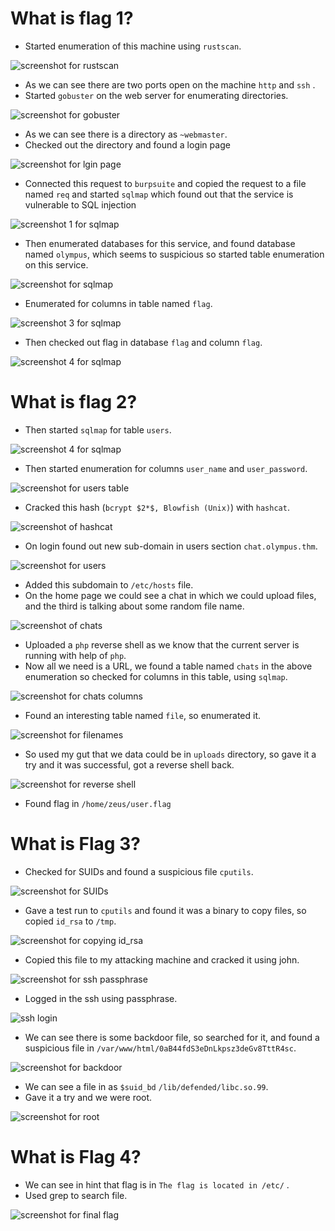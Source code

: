 # What is flag 1?

- Started enumeration of this machine using `rustscan`.

![screenshot for rustscan](https://raw.githubusercontent.com/divu050704/assets-holder/main/tryhackme-screenshots/Screenshot%202023-06-21%20195222.png)


- As we can see there are two ports open on the machine `http` and `ssh` .
- Started `gobuster` on the web server for enumerating directories.

![screenshot for gobuster](https://raw.githubusercontent.com/divu050704/assets-holder/main/tryhackme-screenshots/Screenshot%202023-06-21%20195813.png)

- As we can see there is a directory as `~webmaster`. 
- Checked out the directory and found a login page

![screenshot for lgin page](https://raw.githubusercontent.com/divu050704/assets-holder/main/tryhackme-screenshots/Screenshot%202023-06-21%20200101.png)

- Connected this request to `burpsuite` and copied the request to a file named `req` and started `sqlmap` which found out that the service is vulnerable to SQL injection

![screenshot 1 for sqlmap](https://raw.githubusercontent.com/divu050704/assets-holder/b21a36f7c288d4689d215c91c33e5fb172f7f583/tryhackme-screenshots/Screenshot%202023-06-21%20201417.png)


- Then enumerated databases for this service, and found database named `olympus`, which seems to suspicious so started table enumeration on this service.

![screenshot for sqlmap](https://github.com/divu050704/assets-holder/blob/main/tryhackme-screenshots/Screenshot%202023-06-21%20201754.png?raw=true)

- Enumerated for columns in table named `flag`.

![screenshot 3 for sqlmap](https://github.com/divu050704/assets-holder/blob/main/tryhackme-screenshots/Screenshot%202023-06-21%20201836.png?raw=true)


- Then checked out flag in database `flag` and column `flag`. 

![screenshot 4 for sqlmap](https://github.com/divu050704/assets-holder/blob/main/tryhackme-screenshots/Screenshot%202023-06-21%20202227.png?raw=true)

# What is flag 2?

- Then started `sqlmap` for table `users`.

![screenshot 4 for sqlmap](https://raw.githubusercontent.com/divu050704/assets-holder/0855efedf975678e79d4f5b13243c1139c37a288/tryhackme-screenshots/Screenshot%202023-06-21%20202938.png)

- Then started enumeration for columns `user_name` and `user_password`. 

![screenshot for users table](https://github.com/divu050704/assets-holder/blob/main/tryhackme-screenshots/Screenshot%202023-06-21%20205915.png?raw=true)


- Cracked this hash (`bcrypt $2*$, Blowfish (Unix)`) with `hashcat`.

![screenshot of hashcat](https://raw.githubusercontent.com/divu050704/assets-holder/98040451518629fa11ef7864110f9ae9faef5725/tryhackme-screenshots/Screenshot%202023-06-21%20210013.png)

- On login found out new sub-domain in users section `chat.olympus.thm`. 

![screenshot for users](https://raw.githubusercontent.com/divu050704/assets-holder/f47536b65235eccb662dedc99555f6848fa63bdf/tryhackme-screenshots/Screenshot%202023-06-21%20210404.png)

- Added this subdomain to `/etc/hosts` file.
- On the home page we could see a chat in which we could upload files, and the third is talking about some random file name.

![screenshot of chats](https://github.com/divu050704/assets-holder/blob/main/tryhackme-screenshots/Screenshot%202023-06-21%20210802.png?raw=true)

- Uploaded a `php` reverse shell as we know that the current server is running with help of `php`. 
- Now all we need is a URL, we found a table named `chats` in the above enumeration so checked for columns in this table, using `sqlmap`.

![screenshot for chats columns](https://raw.githubusercontent.com/divu050704/assets-holder/b2584b99da27fd34a8f1a80f303dafdabacdd4ee/tryhackme-screenshots/Screenshot%202023-06-21%20211650.png)

- Found an interesting table named `file`, so enumerated it.

![screenshot for filenames](https://raw.githubusercontent.com/divu050704/assets-holder/528bbaba500f0355bf40dcacc2b1cfe7ec298b01/tryhackme-screenshots/Screenshot%202023-06-21%20212152.png)

- So used my gut that we data could be in `uploads` directory, so gave it a try and it was successful, got a reverse shell back.

![screenshot for reverse shell](https://raw.githubusercontent.com/divu050704/assets-holder/31bc99a61fdd20b59de118bdb52b904c7837baa5/tryhackme-screenshots/Screenshot%202023-06-21%20212257.png)

- Found flag in `/home/zeus/user.flag` 


# What is Flag 3?

- Checked for SUIDs and found a suspicious file `cputils`. 

![screenshot for SUIDs](https://raw.githubusercontent.com/divu050704/assets-holder/ab4695afdcdff94a5b203cfb540ded87468961af/tryhackme-screenshots/Screenshot%202023-06-21%20212706.png)

- Gave a test run to `cputils` and found it was a binary to copy files, so copied `id_rsa` to `/tmp`. 

![screenshot for copying id_rsa](https://raw.githubusercontent.com/divu050704/assets-holder/7573d85f1f2de3ca881d6ff8754ed97f8c1a5277/tryhackme-screenshots/Screenshot%202023-06-21%20213036.png)

- Copied this file to my attacking machine and cracked it using john.

![screenshot for ssh passphrase](https://raw.githubusercontent.com/divu050704/assets-holder/8013f64c41f625700c7fcd6522511f648a1a2a8a/tryhackme-screenshots/Screenshot%202023-06-21%20213536.png)

- Logged in the ssh using passphrase.

![ssh login](https://raw.githubusercontent.com/divu050704/assets-holder/5cd3d3cc15ce4f2c93eca6c42c8fdd717792be7a/tryhackme-screenshots/Screenshot%202023-06-21%20213733.png)

- We can see there is some backdoor file, so searched for it, and found a suspicious file in `/var/www/html/0aB44fdS3eDnLkpsz3deGv8TttR4sc`. 

![screenshot for backdoor](https://raw.githubusercontent.com/divu050704/assets-holder/39d94338db3a544e95544071c165484c5486096e/tryhackme-screenshots/Screenshot%202023-06-21%20214139.png)

- We can see a file in as `$suid_bd` `/lib/defended/libc.so.99`. 
- Gave it a try and we were root.

![screenshot for root](https://raw.githubusercontent.com/divu050704/assets-holder/6dc81475211a55356f9103a6919b7f642ea01b3c/tryhackme-screenshots/Screenshot%202023-06-21%20214355.png)


# What is Flag 4?

- We can see in hint that flag is in `The flag is located in /etc/` . 
- Used grep to search file.

![screenshot for final flag](https://raw.githubusercontent.com/divu050704/assets-holder/7d171952ef72727a074f7602d4b4ce421ee15702/tryhackme-screenshots/Screenshot%202023-06-21%20214806.png)
